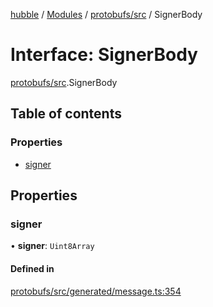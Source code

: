[hubble](../README.md) / [Modules](../modules.md) / [protobufs/src](../modules/protobufs_src.md) / SignerBody

# Interface: SignerBody

[protobufs/src](../modules/protobufs_src.md).SignerBody

## Table of contents

### Properties

- [signer](protobufs_src.SignerBody.md#signer)

## Properties

### signer

• **signer**: `Uint8Array`

#### Defined in

[protobufs/src/generated/message.ts:354](https://github.com/vinliao/hubble/blob/4e20c6c/packages/protobufs/src/generated/message.ts#L354)
